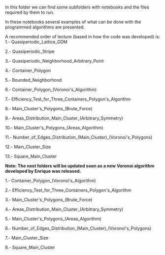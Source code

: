 In this folder we can find some subfolders with notebooks and the files required by them to run.

In these notebooks several examples of what can be done with the programmed algorithms are presented.

A recommended order of lecture (based in how the code was developed) is:
1.- Quasiperiodic_Lattice_GDM

2.- Quasiperiodic_Stripe

3.- Quasiperiodic_Neighborhood_Arbitrary_Point

4.- Container_Polygon

5.- Bounded_Neighborhood

6.- Container_Polygon_(Voronoi's_Algorithm)

7.- Efficiency_Test_for_Three_Containers_Polygon's_Algorithm

8.- Main_Cluster's_Polygons_(Brute_Force)

9.- Areas_Distribution_Main_Cluster_(Arbitrary_Symmetry)

10.- Main_Cluster's_Polygons_(Areas_Algorithm)

11.- Number_of_Edges_Distribution_(Main_Cluster)_(Voronoi's_Polygons)

12.- Main_Cluster_Size

13.- Square_Main_Cluster


**Note: The next folders will be updated soon as a new Voronoi algorithm developed by Enrique was released.**

1.- Container_Polygon_(Voronoi's_Algorithm)

2.- Efficiency_Test_for_Three_Containers_Polygon's_Algorithm

3.- Main_Cluster's_Polygons_(Brute_Force)

4.- Areas_Distribution_Main_Cluster_(Arbitrary_Symmetry)

5.- Main_Cluster's_Polygons_(Areas_Algorithm)

6.- Number_of_Edges_Distribution_(Main_Cluster)_(Voronoi's_Polygons)

7.- Main_Cluster_Size

8.- Square_Main_Cluster
